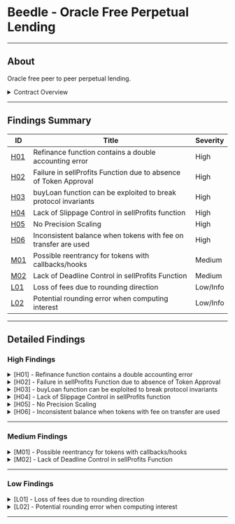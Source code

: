 # Beedle - Oracle Free Perpetual Lending

---

## About

Oracle free peer to peer perpetual lending.

<details>
  <summary>Contract Overview</summary>

  ### Lender.sol
  - Lender is the main singleton contract for Beedle. It handles all borrowing, repayment, and refinancing.

  ### Lending
  - In order to be a lender you must create a lending pool. Lending pools are based on token pairs and any lender can have one pool per lending pair. When creating a pool, lenders choose several key inputs

  - loanToken - the token they are lending out collateralToken - the token they are taking in as collateral minLoanSize - the minimum loan size they are willing to take (this is to prevent griefing a lender with dust loans) poolBalance - the amount of loanToken they want to deposit into the pool maxLoanRatio - the highest LTV they are willing to take on the loan (this is multiplied by 10^18) auctionLength - the length of liquidation auctions for their loans interestRate - the interest rate they charge for their loans

  - After creating a pool, lenders can update these values at any time.

  ### Borrowing
  
  Once lending pools are created by lenders, anyone can borrow from a pool. When borrowing you will choose your loanRatio (aka LTV) and the amount you want to borrow. Most other loan parameters are set by the pool creator and not the borrower. After borrowing from a pool there are several things that can happen which we will break down next.

  - Repaying Repayment is the most simple of all outcomes. When a user repays their loan, they send back the principal and any interest accrued. The repayment goes back to the lenders pool and the user gets their collateral back.
  - Refinancing Refinancing can only be called by the borrower. In a refinance, the borrower is able to move their loan to a new pool under new lending conditions. The contract does not force the borrower to fully repay their debt when moving potisitions. When refinancing, you must maintain the same loan and collateral tokens, but otherwise, all other parameters are able to be changed.
  - Giving A Loan When a lender no longer desires to be lending anymore they have two options. They can either send the loan into a liquidation auction (which we will get into next) or they can give the loan to another lender. Lenders can give away their loan at any point so long as, the pool they are giving it to offers same or better lending terms.
  - Auctioning A Loan When a lender no longer wants to be in a loan, but there is no lending pool available to give the loan to, lenders are able to put the loan up for auction. This is a Dutch Auction where the variable changing over time is the interest rate and it is increasing linearly. Anyone is able to match an active pool with a live auction when the parameters of that pool match that of the auction or are more favorable to the borrower. This is called buying the loan. If the auction finishes without anyone buying the loan, the loan is liquidated. Then the lender is able to withdraw the borrowers collateral and the loan is closed.

  ### Staking.sol
  
  - This is a contract based on the code of yveCRV originally created by Andre Cronje. It tracks user balances over time and updates their share of a distribution on deposits and withdraws.
  
</details>

---

## Findings Summary

| ID  | Title                            | Severity   |
|-----|----------------------------------|------------|
| [H01](#h01---xxx) | Refinance function contains a double accounting error                              | High       |
| [H02](#h02---xxx) | Failure in sellProfits Function due to absence of Token Approval                              | High       |
| [H03](#h03---xxx) | buyLoan function can be exploited to break protocol invariants                             | High       |
| [H04](#h04---xxx) | Lack of Slippage Control in sellProfits function                              | High       |
| [H05](#h05---xxx) | No Precision Scaling                             | High       |
| [H06](#h06---xxx) | Inconsistent balance when tokens with fee on transfer are used                             | High       |
| [M01](#m01---xxx) | Possible reentrancy for tokens with callbacks/hooks                              | Medium     |
| [M02](#m02---xxx) | Lack of Deadline Control in sellProfits Function                             | Medium     |
| [L01](#l01---xxx) | Loss of fees due to rounding direction                              | Low/Info   |
| [L02](#l02---xxx) | Potential rounding error when computing interest                              | Low/Info   |

---

## Detailed Findings

### High Findings

<details>
  <summary><a id="h01---xxx"></a>[H01] - Refinance function contains a double accounting error</summary>
  
  <br>

## **Severity:** 
  
- High Risk

## **Relevant GitHub Links:** 

- https://github.com/Cyfrin/2023-07-beedle/blob/658e046bda8b010a5b82d2d85e824f3823602d27/src/Lender.sol#L591

## **Summary:** 

- The refinance function in the Lender contract, which allows borrowers to refinance their loans, contains a double accounting error when updating the balances after a successful refinance.

## **Vulnerability Details:** 

- The refinance function erroneously updates the new lender's pool balance twice for the same loan debt.

- For each refinance operation, the function validates the loan and new lender pool, calculates the new debt, updates the old and new lender's pool balances, and transfers any necessary tokens.

```solidity
  // update the old lenders pool
_updatePoolBalance(oldPoolId, pools[oldPoolId].poolBalance + loan.debt + lenderInterest);
pools[oldPoolId].outstandingLoans -= loan.debt;

// now lets deduct our tokens from the new pool
_updatePoolBalance(poolId, pools[poolId].poolBalance - debt);
pools[poolId].outstandingLoans += debt;
```

- During the refinancing process, the new lender's pool balance should be updated once to reflect the new loan debt. However, near the end of the function, the new lender's pool balance is reduced by the same loan debt again. This results in the new lender's pool balance being deducted twice for the same debt, essentially double-counting the debt.
  
```solidity
  pools[poolId].poolBalance -= debt;
```
  
## **Impact:** 

- Severity: High. The new lender is charged double the amount of the actual loan debt.

- Likelihood: High. The refinance function is a critical part of the protocol and is likely to be used frequently.

## **Tools Used:** 

- Manual analysis

## **Recommendation:** 

- The double accounting error can be rectified by removing the second balance update for the new lender's pool balance. This should ensure that the new lender's pool balance is only reduced by the loan debt once.

</details>

<details>
  <summary><a id="h02---xxx"></a>[H02] - Failure in sellProfits Function due to absence of Token Approval</summary>
  
  <br>

## **Severity:** 
  
- High Risk

## **Relevant GitHub Links:** 

- [https://github.com/Cyfrin/2023-07-beedle/blob/658e046bda8b010a5b82d2d85e824f3823602d27/src/Lender.sol#L591](https://github.com/Cyfrin/2023-07-beedle/blob/658e046bda8b010a5b82d2d85e824f3823602d27/src/Fees.sol#L26)

## **Summary:** 

- The sellProfits function, part of the Fees contract, is designed to swap tokens acquired from liquidations and fees for WETH. However, the function fails to approve the Uniswap v3 router to withdraw tokens from the contract. This oversight means the function will always revert, making it unusable. As noted in Uniswap's documentation, the contract must approve the router to withdraw the necessary tokens to execute the swap.

## **Vulnerability Details:** 

 - Here's the relevant part of the sellProfits function:

```solidity
  /// @notice swap loan tokens for collateral tokens from liquidations
/// @param _profits the token to swap for WETH
    function sellProfits(address _profits) public {
        require(_profits != WETH, "not allowed");
        uint256 amount = IERC20(_profits).balanceOf(address(this));

        ISwapRouter.ExactInputSingleParams memory params = ISwapRouter.ExactInputSingleParams({
            tokenIn: _profits,
            tokenOut: WETH,
            fee: 3000,
            recipient: address(this),
            deadline: block.timestamp,
            amountIn: amount,
            amountOutMinimum: 0,
            sqrtPriceLimitX96: 0
        });

        amount = swapRouter.exactInputSingle(params);
        IERC20(WETH).transfer(staking, IERC20(WETH).balanceOf(address(this)));

    }
  ```
  
## **Impact:** 

- High: The lack of approval prevents the sellProfits function from executing correctly, rendering it unusable.

## **Tools Used:** 

- Manual analysis

## **Recommendation:** 

- Implement the necessary approve call within the sellProfits function to provide the Uniswap v3 router with the necessary permissions to withdraw the required tokens.

</details>

<details>
  <summary><a id="h03---xxx"></a>[H03] - buyLoan function can be exploited to break protocol invariants</summary>
  
  <br>

## **Severity:** 
  
  - High Risk

## **Relevant GitHub Links:** 

  - [https://github.com/Cyfrin/2023-07-beedle/blob/658e046bda8b010a5b82d2d85e824f3823602d27/src/Lender.sol#L591](https://github.com/Cyfrin/2023-07-beedle/blob/658e046bda8b010a5b82d2d85e824f3823602d27/src/Lender.sol#L465)

## **Summary:** 

  - The buyLoan function in the Lender contract may be manipulated to violate protocol invariants, due to a discrepancy in the assignment of the loan.lender field.

## **Vulnerability Details:** 

- The buyLoan function in the Lender contract allows lenders to acquire loans from other lenders. However, this function may be exploited due to an issue with the assignment of the new lender.

- The function takes two parameters: loanId to identify the loan to be purchased and poolId to identify the pool that will be acquiring the loan.

```solidity
 function buyLoan(uint256 loanId, bytes32 poolId) public {
  ```

- A check is performed to confirm that the pool has sufficient funds to cover the total debt of the loan. If the pool meets the requirements, its balance is updated to include the new loan.
  
```solidity
  // reject if the pool is not big enough
uint256 totalDebt = loan.debt + lenderInterest + protocolInterest;
if (pools[poolId].poolBalance < totalDebt) revert PoolTooSmall();

// if they do have a big enough pool then transfer from their pool
_updatePoolBalance(poolId, pools[poolId].poolBalance - totalDebt);
pools[poolId].outstandingLoans += totalDebt;
  ```

- The vulnerability arises from the fact that the new lender is set to msg.sender, rather than the owner of the pool that is acquiring the loan. This can lead to discrepancies, as the pool specified in the function parameters is used to verify and update balances, while the loan itself is updated with msg.sender as the new lender.
  
```solidity
  // update the loan with the new info
loans[loanId].lender = msg.sender;
loans[loanId].interestRate = pools[poolId].interestRate;
loans[loanId].startTimestamp = block.timestamp;
loans[loanId].auctionStartTimestamp = type(uint256).max;
loans[loanId].debt = totalDebt;
  ```
Consider the following attack scenario:

- Lender 1 and Lender 2 each set up a pool.
- Borrower 1 borrows from Lender 1’s pool.
- Lender 1 initiates an auction for Borrower 1’s loan.
- A malicious actor purchases Borrower 1’s loan, specifying Lender 2's pool as the acquiring pool.
- Lender 2's pool balance is updated to account for the purchase.
- The malicious actor becomes the new lender for the loan, as they were the msg.sender.
  
## **Impact:** 

- Severity: High. The targeted lender could lose funds as a result of this exploit.

- Likelihood: High. Any actor within the protocol can execute this exploit.

## **Tools Used:** 

- Manual analysis

- Foundry

## **Recommendation:** 

This vulnerability can be addressed in two ways, depending on the design choice of the protocol:

  - Add an early check to confirm that msg.sender matches the owner of the lender pool specified in the function parameters. This would ensure that only the owner of the lender pool can call the buyLoan function.
  - Change the loan.lender assignment from msg.sender to pool.lender. This would allow any actor to call buyLoan for any validated pool, but ensure that the new lender is correctly set to the owner of the acquiring pool.

</details>

<details>
  <summary><a id="h04---xxx"></a>[H04] - Lack of Slippage Control in sellProfits function </summary>
  
  <br>

## **Severity:** 
  
- High Risk

## **Relevant GitHub Links:** 

- [https://github.com/Cyfrin/2023-07-beedle/blob/658e046bda8b010a5b82d2d85e824f3823602d27/src/Lender.sol#L591](https://github.com/Cyfrin/2023-07-beedle/blob/658e046bda8b010a5b82d2d85e824f3823602d27/src/Fees.sol#L37)

## **Summary:** 

- The sellProfits function in the Fees contract is employed to swap tokens earned from liquidations and fees to WETH. This operation is performed via the swapExactInputSingle function in the Uniswap v3 router, which exchanges a fixed quantity of one token for the maximum possible amount of another token. The issue arises due to the amountOutMinimum parameter being hardcoded to 0, which leaves the swap susceptible to front-running attacks that could result in a loss of protocol funds.

## **Vulnerability Details:** 

An attacker could potentially exploit this vulnerability in the following way:

- The attacker identifies a sellProfits transaction for a substantial amount in the mempool.
- The attacker then proceeds to sandwich the Uniswap swap, which could cause a significant loss of funds for the protocol due to the absence of slippage control.

The code snippet of the vulnerable function:

```solidity
/// @notice swap loan tokens for collateral tokens from liquidations
/// @param _profits the token to swap for WETH
    function sellProfits(address _profits) public {
        require(_profits != WETH, "not allowed");
        uint256 amount = IERC20(_profits).balanceOf(address(this));

        ISwapRouter.ExactInputSingleParams memory params = ISwapRouter.ExactInputSingleParams({
            tokenIn: _profits,
            tokenOut: WETH,
            fee: 3000,
            recipient: address(this),
            deadline: block.timestamp,
            amountIn: amount,
            amountOutMinimum: 0,
            sqrtPriceLimitX96: 0
        });

        amount = swapRouter.exactInputSingle(params);
        IERC20(WETH).transfer(staking, IERC20(WETH).balanceOf(address(this)));
    }
```
  
## **Impact:** 

- A front-running attack could potentially lead to a significant loss of protocol funds.

## **Tools Used:** 

- Manual analysis

## **Recommendation:** 

- Implement slippage control for the sellProfits function by setting a reasonable value for amountOutMinimum rather than hardcoding it to 0. This would limit the potential price impact of large swaps.

</details>

<details>
  <summary><a id="h05---xxx"></a>[H05] - No Precision Scaling </summary>
  
  <br>

## **Severity:** 
  
- High Risk

## **Relevant GitHub Links:** 

- [https://github.com/Cyfrin/2023-07-beedle/blob/658e046bda8b010a5b82d2d85e824f3823602d27/src/Lender.sol#L591](https://github.com/Cyfrin/2023-07-beedle/blob/658e046bda8b010a5b82d2d85e824f3823602d27/src/Lender.sol#L246)

## **Summary:** 

- The contracts calculations assumes that both the debt and collateral variables are represented in tokens with the same decimals.

## **Vulnerability Details:** 

lets look at an example

- The borrow function in the given contract calculates a loanRatio to determine the risk associated with a loan based on the debt and collateral provided.

```solidity
 uint256 loanRatio = (debt * 10 ** 18) / collateral;
```

- In scenarios where debt and collateral are tokens with different decimal precision, such as DAI (18 decimals) and USDC (6 decimals), the loanRatio can result in incorrect risk management as it is used to enforce the maximum loan-to-value ratio:
  
```solidity
  if (loanRatio > pool.maxLoanRatio) revert RatioTooHigh();
```
  
## **Impact:** 

- This can lead to loans with a higher actual ratio than intended, exposing lenders to higher default risks.

## **Tools Used:** 

- Manual analysis

## **Recommendation:** 

- When combining amounts of multiple tokens that may have different precision, convert all of the amounts into the same precision before any computation.

</details>

<details>
  <summary><a id="h06---xxx"></a>[H06] - Inconsistent balance when tokens with fee on transfer are used</summary>
  
  <br>

## **Severity:** 

- High Risk

## **Relevant GitHub Links:** 

- https://github.com/Cyfrin/2023-07-beedle/blob/658e046bda8b010a5b82d2d85e824f3823602d27/src/Lender.sol#L182

- https://github.com/Cyfrin/2023-07-beedle/blob/658e046bda8b010a5b82d2d85e824f3823602d27/src/Lender.sol#L198

## **Summary:** 

- The Beedle contract assumes that the amount of tokens inputted matches the amount received. However, this assumption may not hold true when dealing with tokens that impose a fee on transfers. This discrepancy between the amount received and the amount accounted for could lead to a loss of funds for all parties interacting with the protocol.

## **Vulnerability Details:** 

Let's illustrate this with an example:

- Consider a scenario where a lending pool is set up with a loan token that imposes a fee on transfers.

- When the addToPool function is called, the amount of tokens accounted for will be more than the actual tokens received by the protocol due to the transfer fee.

```solidity
  function addToPool(bytes32 poolId, uint256 amount) external {
        if (pools[poolId].lender != msg.sender) revert Unauthorized();
        if (amount == 0) revert PoolConfig();
        _updatePoolBalance(poolId, pools[poolId].poolBalance + amount);
        // transfer the loan tokens from the lender to the contract
        IERC20(pools[poolId].loanToken).transferFrom(msg.sender, address(this), amount);
    }
```

- Later, when the removeFromPool function is called, the protocol will transfer out the full accounted amount.
  
  ```solidity
  function removeFromPool(bytes32 poolId, uint256 amount) external {
        if (pools[poolId].lender != msg.sender) revert Unauthorized();
        if (amount == 0) revert PoolConfig();
        _updatePoolBalance(poolId, pools[poolId].poolBalance - amount);
        // transfer the loan tokens from the contract to the lender
        IERC20(pools[poolId].loanToken).transfer(msg.sender, amount);
    }
  ```
  
## **Impact:** 

- If the protocol receives fewer tokens due to a transfer fee but later sends out the full accounted amount, it will effectively lose the amount of the transfer fee. In a high-volume environment or with large-value transactions, this could lead to substantial losses over time.

## **Tools Used:** 

- Manual analysis

## **Recommendation:** 

- To mitigate this vulnerability, we recommend checking the balance before and after each transfer to accurately account for any transfer fees. This could be done by comparing the balance of the contract before and after the transferFrom call, and then updating the accounted balance based on the actual change in balance, rather than the input amount.

</details>

---

### Medium Findings

<details>
  <summary><a id="m01---xxx"></a>[M01] - Possible reentrancy for tokens with callbacks/hooks</summary>
  
  <br>

## **Severity:** 
  
  - Medium Risk

## **Relevant GitHub Links:** 

- https://github.com/Cyfrin/2023-07-beedle/blob/658e046bda8b010a5b82d2d85e824f3823602d27/src/Lender.sol#L548

- https://github.com/Cyfrin/2023-07-beedle/blob/658e046bda8b010a5b82d2d85e824f3823602d27/src/Lender.sol#L355

## **Summary:** 

- The Beedle contract contains multiple functions that make several external calls, potentially allowing for a reentrancy attack.

## **Vulnerability Details:** 

Consider the following sequence of actions:

- User A sets up a lending pool.
- User B borrows from User A's lending pool.
- User A attempts to seize the loan, which is not claimed in an auction.

In this context, the seizeLoan function contains multiple external calls and only deletes the loan at the end of the function:

```solidity
function seizeLoan(uint256[] calldata loanIds) public {
    ...
    IERC20(loan.collateralToken).transfer(loan.lender, loan.collateral - govFee);
    ...
    delete loans[loanId];
}
```

- During the execution of the seizeLoan function, User A could potentially reenter the giveLoan function if the conditions are right (for example, if the lender matches). This reentrancy would be possible because the loan is still considered valid until it is deleted at the end of the seizeLoan function.
  
- Subsequently, User A gives the loan away and their loan token balances are updated. This results in User A receiving both loan tokens and collateral tokens for the same loan, leading to an imbalance in the protocol's accounting.

- The seizeloan call finishes and the loan gets deleted losing the lender who was given the loan funds

- User A has now received loan tokens and collateral tokens for the same loan
  
## **Impact:** 

- This reentrancy vulnerability could have a high impact, leading to a loss of funds for the protocol and users as well as an imbalance in the protocol's accounting. Depending on the specific circumstances and the extent of the reentrancy, this vulnerability could potentially render the protocol insolvent.

## **Tools Used:** 

- Manual analysis

## **Recommendation:** 

- To mitigate this vulnerability, we recommend adding reentrancy protections to functions that make external calls. One common solution is to use a reentrancy guard, such as the one provided by the OpenZeppelin library.

</details>

<details>
  <summary><a id="m02---xxx"></a>[M02] - Lack of Deadline Control in sellProfits Function</summary>
  
  <br>

## **Severity:** 
  
  - Medium Risk

## **Relevant GitHub Links:** 

- https://github.com/Cyfrin/2023-07-beedle/blob/658e046bda8b010a5b82d2d85e824f3823602d27/src/Fees.sol#L36

## **Summary:** 

- The sellProfits function in the Fees contract, used to swap tokens accrued from liquidations and fees for WETH, sets the deadline parameter for the swapExactInputSingle function in the Uniswap v3 router to block.timestamp. This means that transactions, once submitted, could be executed at any point in the future.

## **Vulnerability Details:** 

- This leaves the protocol vulnerable, where a malicious actor could deliberately delay a transaction until market conditions change in a way that is unfavourable to the protocol.

The code snippet of the vulnerable function:

```solidity
/// @notice swap loan tokens for collateral tokens from liquidations
/// @param _profits the token to swap for WETH
    function sellProfits(address _profits) public {
        require(_profits != WETH, "not allowed");
        uint256 amount = IERC20(_profits).balanceOf(address(this));

        ISwapRouter.ExactInputSingleParams memory params = ISwapRouter.ExactInputSingleParams({
            tokenIn: _profits,
            tokenOut: WETH,
            fee: 3000,
            recipient: address(this),
            deadline: block.timestamp,
            amountIn: amount,
            amountOutMinimum: 0,
            sqrtPriceLimitX96: 0
        });

        amount = swapRouter.exactInputSingle(params);
        IERC20(WETH).transfer(staking, IERC20(WETH).balanceOf(address(this)));
    }
```
  
## **Impact:** 

- The lack of a deadline could potentially lead to unfavourable execution of transactions, resulting in potential loss for the protocol.

## **Tools Used:** 

- Manual analysis

## **Recommendation:** 

- Implement deadlines for the sellProfits function to prevent potential attacks.

</details>

---

### Low Findings

<details>
  <summary><a id="l01---xxx"></a>[L01] - Loss of fees due to rounding direction</summary>
  
  <br>

## **Severity:** 
  
  - Low Risk

## **Relevant GitHub Links:** 

- https://github.com/Cyfrin/2023-07-beedle/blob/658e046bda8b010a5b82d2d85e824f3823602d27/src/Lender.sol#L561

- https://github.com/Cyfrin/2023-07-beedle/blob/658e046bda8b010a5b82d2d85e824f3823602d27/src/Lender.sol#L650

- https://github.com/Cyfrin/2023-07-beedle/blob/658e046bda8b010a5b82d2d85e824f3823602d27/src/Lender.sol#L720

## **Summary:** 

- The Lender contract's borrow function, along with various other functions, calculates protocol fees and other arithmetic operations using Solidity's integer division, which rounds down fractional results.

## **Vulnerability Details:** 

- This rounding down can cause precision loss in multiple calculations, including the calculation of protocol fees, interest, and Gov fees.


```solidity
// first we take our borrower fee
uint256 fee = (borrowerFee * (debt - debtToPay)) / 10000;

function _calculateInterest(Loan memory l) internal view returns (uint256 interest, uint256 fees) {
        uint256 timeElapsed = block.timestamp - l.startTimestamp;
        interest = (l.interestRate * l.debt * timeElapsed) / 10000 / 365 days;
        fees = (lenderFee * interest) / 10000;
        interest -= fees;
    }

uint256 govFee = (borrowerFee * loan.collateral) / 10000;
```
  
## **Impact:** 

- The protocol could potentially lose a significant amount of fees over time due to this issue.

## **Tools Used:** 

- Manual analysis

## **Recommendation:** 

- Consider changing the rounding behaviour in the contract's arithmetic operations to round up instead of down in certain cases. This would ensure that the protocol always collects the maximum possible amount of fees and other amounts.

</details>

<details>
  <summary><a id="l02---xxx"></a>[L02] - Potential rounding error when computing interest</summary>
  
  <br>

## **Severity:** 
  
  - Low Risk

## **Relevant GitHub Links:** 

- https://github.com/Cyfrin/2023-07-beedle/blob/658e046bda8b010a5b82d2d85e824f3823602d27/src/Lender.sol#L720

## **Summary:** 

- Tokens with decimals under a certain threshold can lead to a loss of funds due to rounding errors in the _calculateInterest Function.

## **Vulnerability Details:** 

- The _calculateInterest function in the Lender contract calculates the interest for a loan and the fees associated with it. The function is defined as follows:

```solidity
function _calculateInterest(Loan memory l) internal view returns (uint256 interest, uint256 fees) {
        uint256 timeElapsed = block.timestamp - l.startTimestamp;
        interest = (l.interestRate * l.debt * timeElapsed) / 10000 / 365 days;
        fees = (lenderFee * interest) / 10000;
        interest -= fees;
    }
```

- If the debt token has a small number of decimals, the calculated interest and fees can be rounded down to zero

Consider the following example:

- Interest Rate = 1000
- Debt = 10 * 10^2 (1000)
- Time Elapsed = 1 hour (3600 seconds)
- Lender Fee = 1000
  
The computation is as follows:

- Interest = (1000 * 1000 * 3600) / (10000 * 86400) = 4.166666666666667 (will be rounded down to 4 in Solidity)
- Fees = (1000 * 4.166666666666667) / 10000 = 0.4166666666666667 (will be rounded down to 0 in Solidity)
  
## **Impact:** 

- Impact: High. The protocol could lose funds on fees, which could be exploited by malicious actors.

- Likelihood: Low. This issue could occur whenever a loan is created using a token with a small number of decimals.

## **Tools Used:** 

- Manual analysis

## **Recommendation:** 

- One possible solution is to scale the number of decimals in the calculation depending on the tokens decimals before performing the division. After the division, the result can be scaled down to the correct number of decimals.

</details>

---
